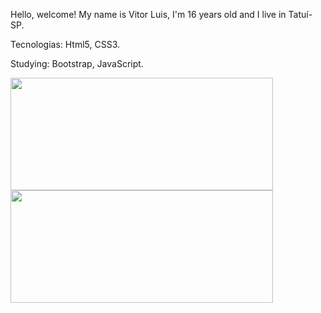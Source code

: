 Hello, welcome! My name is Vitor Luis, I'm 16 years old and I live in Tatuí-SP.


Tecnologias:
Html5, CSS3.

Studying:
Bootstrap, JavaScript.

<div>
  
  <img height="180em" width="420em" src="https://github-readme-stats.vercel.app/api?username=luiscarriel&show_icons=true&theme=dark&include_all_commits=true&count_private=true"/>
  <img height="180em" width="420em"src="https://github-readme-stats.vercel.app/api/top-langs/?username=luiscarriel&layout=compact&langs_count=7&theme=dark"/>
  
</div>

